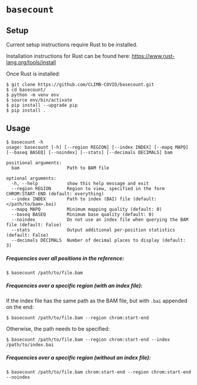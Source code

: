 # `basecount`

## Setup
Current setup instructions require Rust to be installed.

Installation instructions for Rust can be found here: https://www.rust-lang.org/tools/install

Once Rust is installed:
```
$ git clone https://github.com/CLIMB-COVID/basecount.git
$ cd basecount/
$ python -m venv env
$ source env/bin/activate
$ pip install --upgrade pip
$ pip install .
```

## Usage
```
$ basecount -h
usage: basecount [-h] [--region REGION] [--index INDEX] [--mapq MAPQ] [--baseq BASEQ] [--noindex] [--stats] [--decimals DECIMALS] bam

positional arguments:
  bam                  Path to BAM file

optional arguments:
  -h, --help           show this help message and exit
  --region REGION      Region to view, specified in the form CHROM:START-END (default: everything)
  --index INDEX        Path to index (BAI) file (default: </path/to/bam>.bai)
  --mapq MAPQ          Minimum mapping quality (default: 0)
  --baseq BASEQ        Minimum base quality (default: 0)
  --noindex            Do not use an index file when querying the BAM file (default: False)
  --stats              Output additional per-position statistics (default: False)
  --decimals DECIMALS  Number of decimal places to display (default: 3)
```

##### Frequencies over all positions in the reference:
```
$ basecount /path/to/file.bam
```

##### Frequencies over a specific region (with an index file):
If the index file has the same path as the BAM file, but with `.bai` appended on the end: 
```
$ basecount /path/to/file.bam --region chrom:start-end
```

Otherwise, the path needs to be specified:
```
$ basecount /path/to/file.bam --region chrom:start-end --index /path/to/index.bai
```

##### Frequencies over a specific region (without an index file):
```
$ basecount /path/to/file.bam chrom:start-end --region chrom:start-end --noindex
```
